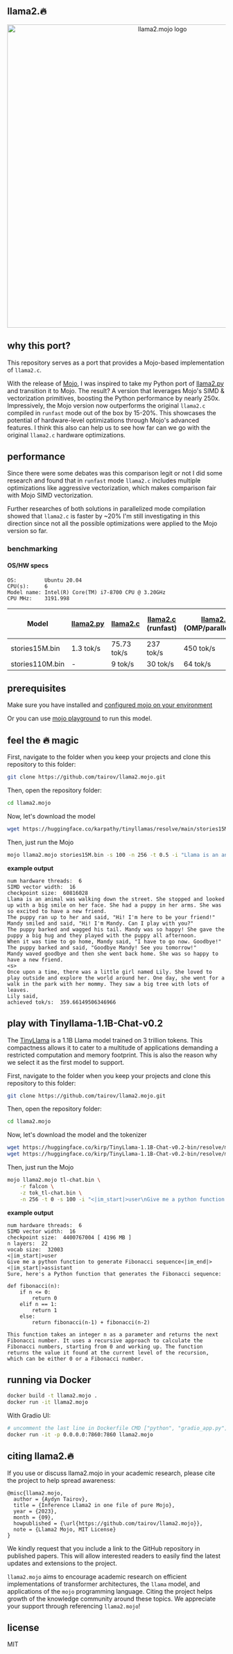## llama2.🔥

<p align="center">
  <img src="assets/llama2.mojo-demo.gif" width="700" alt="llama2.mojo logo">
</p>

## why this port?

This repository serves as a port that provides a Mojo-based implementation of `llama2.c`.

With the release of [Mojo](https://www.modular.com/blog/mojo-its-finally-here), I was inspired to take my Python port
of [llama2.py](https://github.com/tairov/llama2.py) and transition it to Mojo. The result? A version that leverages
Mojo's SIMD & vectorization primitives, boosting the Python performance by nearly 250x. Impressively, the Mojo version
now outperforms the original `llama2.c` compiled in `runfast` mode out of the box by 15-20%.
This showcases the potential of hardware-level optimizations through Mojo's advanced features.
I think this also can help us to see how far can we go with the original `llama2.c` hardware optimizations.

## performance

Since there were some debates was this comparison legit or not I did some research and found that in `runfast`
mode `llama2.c`
includes multiple optimizations like aggressive vectorization, which makes comparison fair with Mojo SIMD vectorization.

Further researches of both solutions in parallelized mode compilation showed that `llama2.c` is faster by ~20%
I'm still investigating in this direction since not all the possible optimizations were applied to the Mojo version so
far.

### benchmarking

#### OS/HW specs

```
OS:         Ubuntu 20.04
CPU(s):     6
Model name: Intel(R) Core(TM) i7-8700 CPU @ 3.20GHz
CPU MHz:    3191.998
```

| Model           | [llama2.py](https://github.com/tairov/llama2.py) | [llama2.c](https://github.com/karpathy/llama2.c) | [llama2.c](https://github.com/karpathy/llama2.c) (runfast) | [llama2.c](https://github.com/karpathy/llama2.c) (OMP/parallelized) | **llama2.mojo** | **llama2.mojo** (parallelized) | llama2.mojo (naive matmul) |
|-----------------|--------------------------------------------------|--------------------------------------------------|------------------------------------------------------------|---------------------------------------------------------------------|-----------------|--------------------------------|----------------------------|
| stories15M.bin  | 1.3 tok/s                                        | 75.73 tok/s                                      | 237 tok/s                                                  | 450 tok/s                                                           | 260 tok/s       | 390 tok/s                      | 67.26 tok/s                | 
| stories110M.bin | -                                                | 9 tok/s                                          | 30 tok/s                                                   | 64 tok/s                                                            | 40 tok/s        | 57 tok/s                       | 9.20 tok/s                 | 

## prerequisites

Make sure you have installed and [configured mojo on your environment](https://docs.modular.com/mojo/manual/get-started/index.html)

Or you can use [mojo playground](https://playground.modular.com/) to run this model.

## feel the 🔥 magic

First, navigate to the folder when you keep your projects and clone this repository to this folder:

```bash
git clone https://github.com/tairov/llama2.mojo.git
```

Then, open the repository folder:

```bash
cd llama2.mojo
```

Now, let's download the model

```bash
wget https://huggingface.co/karpathy/tinyllamas/resolve/main/stories15M.bin
```

Then, just run the Mojo

```bash
mojo llama2.mojo stories15M.bin -s 100 -n 256 -t 0.5 -i "Llama is an animal"
```

**example output**

```
num hardware threads:  6
SIMD vector width:  16
checkpoint size:  60816028
Llama is an animal was walking down the street. She stopped and looked up with a big smile on her face. She had a puppy in her arms. She was so excited to have a new friend.
The puppy ran up to her and said, "Hi! I'm here to be your friend!"
Mandy smiled and said, "Hi! I'm Mandy. Can I play with you?"
The puppy barked and wagged his tail. Mandy was so happy! She gave the puppy a big hug and they played with the puppy all afternoon.
When it was time to go home, Mandy said, "I have to go now. Goodbye!"
The puppy barked and said, "Goodbye Mandy! See you tomorrow!"
Mandy waved goodbye and then she went back home. She was so happy to have a new friend.
<s>
Once upon a time, there was a little girl named Lily. She loved to play outside and explore the world around her. One day, she went for a walk in the park with her mommy. They saw a big tree with lots of leaves.
Lily said,
achieved tok/s:  359.66149506346966
```

## play with Tinyllama-1.1B-Chat-v0.2

The [TinyLlama](https://github.com/jzhang38/TinyLlama) is a 1.1B Llama model trained on 3 trillion tokens. This compactness allows it to cater to a multitude of applications demanding a restricted computation and memory footprint. This is also the reason why we select it as the first model to support. 

First, navigate to the folder when you keep your projects and clone this repository to this folder:
```bash
git clone https://github.com/tairov/llama2.mojo.git
```

Then, open the repository folder:

```bash
cd llama2.mojo
```

Now, let's download the model and the tokenizer

```bash
wget https://huggingface.co/kirp/TinyLlama-1.1B-Chat-v0.2-bin/resolve/main/tok_tl-chat.bin
wget https://huggingface.co/kirp/TinyLlama-1.1B-Chat-v0.2-bin/resolve/main/tl-chat.bin
```

Then, just run the Mojo

```bash
mojo llama2.mojo tl-chat.bin \
    -r falcon \
    -z tok_tl-chat.bin \
    -n 256 -t 0 -s 100 -i "<|im_start|>user\nGive me a python function to generate Fibonacci sequence<|im_end|>\n<|im_start|>assistant\n"
```

**example output**

```
num hardware threads:  6
SIMD vector width:  16
checkpoint size:  4400767004 [ 4196 MB ]
n layers:  22
vocab size:  32003
<|im_start|>user
Give me a python function to generate Fibonacci sequence<|im_end|>
<|im_start|>assistant
Sure, here's a Python function that generates the Fibonacci sequence:

def fibonacci(n):
    if n <= 0:
        return 0
    elif n == 1:
        return 1
    else:
        return fibonacci(n-1) + fibonacci(n-2)

This function takes an integer n as a parameter and returns the next Fibonacci number. It uses a recursive approach to calculate the Fibonacci numbers, starting from 0 and working up. The function returns the value it found at the current level of the recursion, which can be either 0 or a Fibonacci number.
```

## running via Docker

```bash
docker build -t llama2.mojo .
docker run -it llama2.mojo
```

With Gradio UI:

```bash
# uncomment the last line in Dockerfile CMD ["python", "gradio_app.py"]
docker run -it -p 0.0.0.0:7860:7860 llama2.mojo
``` 

## citing llama2.🔥

If you use or discuss llama2.mojo in your academic research, please cite the project to help spread awareness:

```
@misc{llama2.mojo,
  author = {Aydyn Tairov}, 
  title = {Inference Llama2 in one file of pure Mojo},
  year = {2023},
  month = {09},
  howpublished = {\url{https://github.com/tairov/llama2.mojo}},
  note = {Llama2 Mojo, MIT License}
}
```

We kindly request that you include a link to the GitHub repository in published papers. This will allow interested readers to easily find the latest updates and extensions to the project.

`llama2.mojo` aims to encourage academic research on efficient implementations of transformer architectures, the `llama` model, and applications of the `mojo` programming language. Citing the project helps growth of the knowledge community around these topics. We appreciate your support through referencing `llama2.mojo`!

## license

MIT
